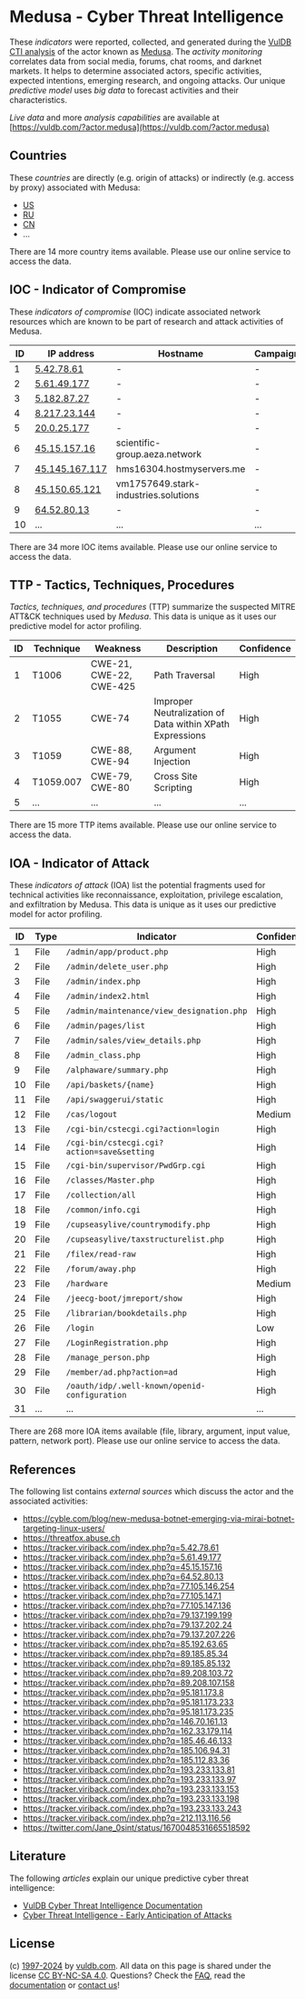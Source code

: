 # Medusa - Cyber Threat Intelligence

These _indicators_ were reported, collected, and generated during the [VulDB CTI analysis](https://vuldb.com/?kb.cti) of the actor known as [Medusa](https://vuldb.com/?actor.medusa). The _activity monitoring_ correlates data from social media, forums, chat rooms, and darknet markets. It helps to determine associated actors, specific activities, expected intentions, emerging research, and ongoing attacks. Our unique _predictive model_ uses _big data_ to forecast activities and their characteristics.

_Live data_ and more _analysis capabilities_ are available at [https://vuldb.com/?actor.medusa](https://vuldb.com/?actor.medusa)

## Countries

These _countries_ are directly (e.g. origin of attacks) or indirectly (e.g. access by proxy) associated with Medusa:

* [US](https://vuldb.com/?country.us)
* [RU](https://vuldb.com/?country.ru)
* [CN](https://vuldb.com/?country.cn)
* ...

There are 14 more country items available. Please use our online service to access the data.

## IOC - Indicator of Compromise

These _indicators of compromise_ (IOC) indicate associated network resources which are known to be part of research and attack activities of Medusa.

ID | IP address | Hostname | Campaign | Confidence
-- | ---------- | -------- | -------- | ----------
1 | [5.42.78.61](https://vuldb.com/?ip.5.42.78.61) | - | - | High
2 | [5.61.49.177](https://vuldb.com/?ip.5.61.49.177) | - | - | High
3 | [5.182.87.27](https://vuldb.com/?ip.5.182.87.27) | - | - | High
4 | [8.217.23.144](https://vuldb.com/?ip.8.217.23.144) | - | - | High
5 | [20.0.25.177](https://vuldb.com/?ip.20.0.25.177) | - | - | High
6 | [45.15.157.16](https://vuldb.com/?ip.45.15.157.16) | scientific-group.aeza.network | - | High
7 | [45.145.167.117](https://vuldb.com/?ip.45.145.167.117) | hms16304.hostmyservers.me | - | High
8 | [45.150.65.121](https://vuldb.com/?ip.45.150.65.121) | vm1757649.stark-industries.solutions | - | High
9 | [64.52.80.13](https://vuldb.com/?ip.64.52.80.13) | - | - | High
10 | ... | ... | ... | ...

There are 34 more IOC items available. Please use our online service to access the data.

## TTP - Tactics, Techniques, Procedures

_Tactics, techniques, and procedures_ (TTP) summarize the suspected MITRE ATT&CK techniques used by _Medusa_. This data is unique as it uses our predictive model for actor profiling.

ID | Technique | Weakness | Description | Confidence
-- | --------- | -------- | ----------- | ----------
1 | T1006 | CWE-21, CWE-22, CWE-425 | Path Traversal | High
2 | T1055 | CWE-74 | Improper Neutralization of Data within XPath Expressions | High
3 | T1059 | CWE-88, CWE-94 | Argument Injection | High
4 | T1059.007 | CWE-79, CWE-80 | Cross Site Scripting | High
5 | ... | ... | ... | ...

There are 15 more TTP items available. Please use our online service to access the data.

## IOA - Indicator of Attack

These _indicators of attack_ (IOA) list the potential fragments used for technical activities like reconnaissance, exploitation, privilege escalation, and exfiltration by Medusa. This data is unique as it uses our predictive model for actor profiling.

ID | Type | Indicator | Confidence
-- | ---- | --------- | ----------
1 | File | `/admin/app/product.php` | High
2 | File | `/admin/delete_user.php` | High
3 | File | `/admin/index.php` | High
4 | File | `/admin/index2.html` | High
5 | File | `/admin/maintenance/view_designation.php` | High
6 | File | `/admin/pages/list` | High
7 | File | `/admin/sales/view_details.php` | High
8 | File | `/admin_class.php` | High
9 | File | `/alphaware/summary.php` | High
10 | File | `/api/baskets/{name}` | High
11 | File | `/api/swaggerui/static` | High
12 | File | `/cas/logout` | Medium
13 | File | `/cgi-bin/cstecgi.cgi?action=login` | High
14 | File | `/cgi-bin/cstecgi.cgi?action=save&setting` | High
15 | File | `/cgi-bin/supervisor/PwdGrp.cgi` | High
16 | File | `/classes/Master.php` | High
17 | File | `/collection/all` | High
18 | File | `/common/info.cgi` | High
19 | File | `/cupseasylive/countrymodify.php` | High
20 | File | `/cupseasylive/taxstructurelist.php` | High
21 | File | `/filex/read-raw` | High
22 | File | `/forum/away.php` | High
23 | File | `/hardware` | Medium
24 | File | `/jeecg-boot/jmreport/show` | High
25 | File | `/librarian/bookdetails.php` | High
26 | File | `/login` | Low
27 | File | `/LoginRegistration.php` | High
28 | File | `/manage_person.php` | High
29 | File | `/member/ad.php?action=ad` | High
30 | File | `/oauth/idp/.well-known/openid-configuration` | High
31 | ... | ... | ...

There are 268 more IOA items available (file, library, argument, input value, pattern, network port). Please use our online service to access the data.

## References

The following list contains _external sources_ which discuss the actor and the associated activities:

* https://cyble.com/blog/new-medusa-botnet-emerging-via-mirai-botnet-targeting-linux-users/
* https://threatfox.abuse.ch
* https://tracker.viriback.com/index.php?q=5.42.78.61
* https://tracker.viriback.com/index.php?q=5.61.49.177
* https://tracker.viriback.com/index.php?q=45.15.157.16
* https://tracker.viriback.com/index.php?q=64.52.80.13
* https://tracker.viriback.com/index.php?q=77.105.146.254
* https://tracker.viriback.com/index.php?q=77.105.147.1
* https://tracker.viriback.com/index.php?q=77.105.147.136
* https://tracker.viriback.com/index.php?q=79.137.199.199
* https://tracker.viriback.com/index.php?q=79.137.202.24
* https://tracker.viriback.com/index.php?q=79.137.207.226
* https://tracker.viriback.com/index.php?q=85.192.63.65
* https://tracker.viriback.com/index.php?q=89.185.85.34
* https://tracker.viriback.com/index.php?q=89.185.85.132
* https://tracker.viriback.com/index.php?q=89.208.103.72
* https://tracker.viriback.com/index.php?q=89.208.107.158
* https://tracker.viriback.com/index.php?q=95.181.173.8
* https://tracker.viriback.com/index.php?q=95.181.173.233
* https://tracker.viriback.com/index.php?q=95.181.173.235
* https://tracker.viriback.com/index.php?q=146.70.161.13
* https://tracker.viriback.com/index.php?q=162.33.179.114
* https://tracker.viriback.com/index.php?q=185.46.46.133
* https://tracker.viriback.com/index.php?q=185.106.94.31
* https://tracker.viriback.com/index.php?q=185.112.83.36
* https://tracker.viriback.com/index.php?q=193.233.133.81
* https://tracker.viriback.com/index.php?q=193.233.133.97
* https://tracker.viriback.com/index.php?q=193.233.133.153
* https://tracker.viriback.com/index.php?q=193.233.133.198
* https://tracker.viriback.com/index.php?q=193.233.133.243
* https://tracker.viriback.com/index.php?q=212.113.116.56
* https://twitter.com/Jane_0sint/status/1670048531665518592

## Literature

The following _articles_ explain our unique predictive cyber threat intelligence:

* [VulDB Cyber Threat Intelligence Documentation](https://vuldb.com/?kb.cti)
* [Cyber Threat Intelligence - Early Anticipation of Attacks](https://www.scip.ch/en/?labs.20201022)

## License

(c) [1997-2024](https://vuldb.com/?kb.changelog) by [vuldb.com](https://vuldb.com/?kb.about). All data on this page is shared under the license [CC BY-NC-SA 4.0](https://creativecommons.org/licenses/by-nc-sa/4.0/). Questions? Check the [FAQ](https://vuldb.com/?kb.faq), read the [documentation](https://vuldb.com/?kb) or [contact us](https://vuldb.com/?contact)!
